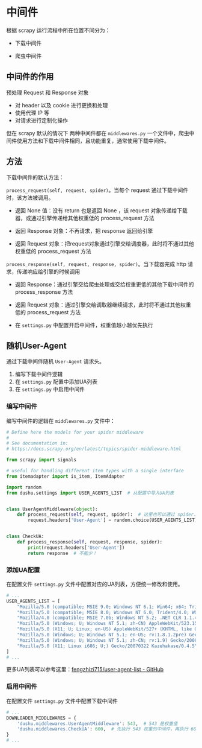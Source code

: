 # 中间件

根据 scrapy 运行流程中所在位置不同分为：

- 下载中间件

- 爬虫中间件

## 中间件的作用

预处理 Request 和 Response 对象

- 对 header 以及 cookie 进行更换和处理
- 使用代理 IP 等
- 对请求进行定制化操作

但在 scrapy 默认的情况下 两种中间件都在 `middlewares.py` 一个文件中，爬虫中间件使用方法和下载中间件相同，且功能重复，通常使用下载中间件。

## 方法

下载中间件的默认方法：

`process_request(self, request, spider)`。当每个 request 通过下载中间件时，该方法被调用。

- 返回 None 值：没有 return 也是返回 None ，该 request 对象传递给下载器，或通过引擎传递给其他权重低的 process_request 方法

- 返回 Response 对象：不再请求，把 response 返回给引擎

- 返回 Request 对象：把request对象通过引擎交给调度器，此时将不通过其他权重低的 process_request 方法

`process_response(self, request, response, spider)`。当下载器完成 http 请求，传递响应给引擎的时候调用

- 返回 Response：通过引擎交给爬虫处理或交给权重更低的其他下载中间件的 process_response 方法

- 返回 Request 对象：通过引擎交给调取器继续请求，此时将不通过其他权重低的 process_request 方法

- 在 `settings.py` 中配置开启中间件，权重值越小越优先执行

## 随机User-Agent

通过下载中间件随机 `User-Agent` 请求头。

1. 编写下载中间件逻辑
2. 在 `settings.py` 配置中添加UA列表
3. 在 `settings.py` 中启用中间件

### 编写中间件

编写中间件的逻辑在 `middlewares.py` 文件中：

```python
# Define here the models for your spider middleware
#
# See documentation in:
# https://docs.scrapy.org/en/latest/topics/spider-middleware.html

from scrapy import signals

# useful for handling different item types with a single interface
from itemadapter import is_item, ItemAdapter

import random
from dushu.settings import USER_AGENTS_LIST  # 从配置中导入UA列表


class UserAgentMiddleware(object):
    def process_request(self, request, spider):  # 这里也可以通过 spider.name 判断爬虫名称对特定爬虫执行添加UA的操作
        request.headers['User-Agent'] = random.choice(USER_AGENTS_LIST)


class CheckUA:
    def process_response(self, request, response, spider):
        print(request.headers['User-Agent'])
        return response  # 不能少！
```

### 添加UA配置

在配置文件 `settings.py` 文件中配置对应的UA列表，方便统一修改和使用。

```python
# ...
USER_AGENTS_LIST = [
    "Mozilla/5.0 (compatible; MSIE 9.0; Windows NT 6.1; Win64; x64; Trident/5.0; .NET CLR 3.5.30729; .NET CLR 3.0.30729; .NET CLR 2.0.50727; Media Center PC 6.0)",
    "Mozilla/5.0 (compatible; MSIE 8.0; Windows NT 6.0; Trident/4.0; WOW64; Trident/4.0; SLCC2; .NET CLR 2.0.50727; .NET CLR 3.5.30729; .NET CLR 3.0.30729; .NET CLR 1.0.3705; .NET CLR 1.1.4322)",
    "Mozilla/4.0 (compatible; MSIE 7.0b; Windows NT 5.2; .NET CLR 1.1.4322; .NET CLR 2.0.50727; InfoPath.2; .NET CLR 3.0.04506.30)",
    "Mozilla/5.0 (Windows; U; Windows NT 5.1; zh-CN) AppleWebKit/523.15 (KHTML, like Gecko, Safari/419.3) Arora/0.3 (Change: 287 c9dfb30)",
    "Mozilla/5.0 (X11; U; Linux; en-US) AppleWebKit/527+ (KHTML, like Gecko, Safari/419.3) Arora/0.6",
    "Mozilla/5.0 (Windows; U; Windows NT 5.1; en-US; rv:1.8.1.2pre) Gecko/20070215 K-Ninja/2.1.1",
    "Mozilla/5.0 (Windows; U; Windows NT 5.1; zh-CN; rv:1.9) Gecko/20080705 Firefox/3.0 Kapiko/3.0",
    "Mozilla/5.0 (X11; Linux i686; U;) Gecko/20070322 Kazehakase/0.4.5"
]
# ...
```

>
更多UA列表可以参考这里：[fengzhizi715/user-agent-list - GitHub](https://github.com/fengzhizi715/user-agent-list/blob/master/Chrome.txt)

### 启用中间件

在配置文件 `settings.py` 文件中配置下载中间件

```python
# ...
DOWNLOADER_MIDDLEWARES = {
    'dushu.middlewares.UserAgentMiddleware': 543,  # 543 是权重值
    'dushu.middlewares.CheckUA': 600,  # 先执行 543 权重的中间件，再执行 600 的中间件
}
# ...
```